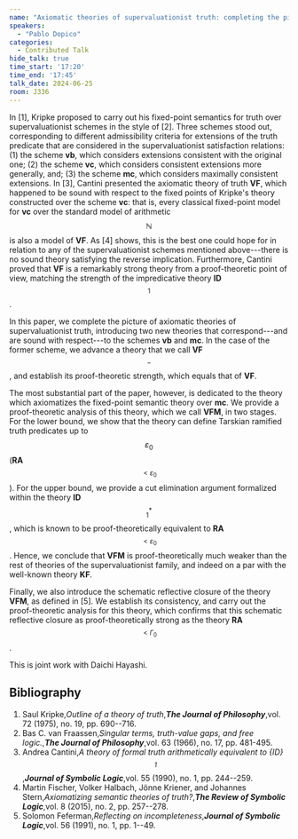 ```yaml
---
name: "Axiomatic theories of supervaluationist truth: completing the picture"
speakers:
  - "Pablo Dopico"
categories:
  - Contributed Talk
hide_talk: true
time_start: '17:20'
time_end: '17:45'
talk_date: 2024-06-25
room: J336
---
```






In [1], Kripke proposed to carry out his fixed-point semantics for truth over supervaluationist schemes in the style of [2].
Three schemes stood out, corresponding to different admissibility criteria for extensions of the truth predicate that are considered in the supervaluationist satisfaction relations: (1) the scheme **vb**, which considers extensions consistent with the original one; (2) the scheme **vc**, which considers consistent extensions more generally, and; (3) the scheme **mc**, which considers maximally consistent extensions.
In [3], Cantini presented the axiomatic theory of truth **VF**, which happened to be sound with respect to the fixed points of Kripke's theory constructed over the scheme **vc**: that is, every classical fixed-point model for **vc** over the standard model of arithmetic $$\mathbb{N}$$ is also a model of **VF**.
As [4] shows, this is the best one could hope for in relation to any of the supervaluationist schemes mentioned above---there is no sound theory satisfying the reverse implication.
Furthermore, Cantini proved that **VF** is a remarkably strong theory from a proof-theoretic point of view, matching the strength of the impredicative theory **ID**$$_1$$.

In this paper, we complete the picture of axiomatic theories of supervaluationist truth, introducing two new theories that correspond---and are sound with respect---to the schemes **vb** and **mc**.
In the case of the former scheme, we advance a theory that we call **VF**$$^-$$, and establish its proof-theoretic strength, which equals that of **VF**.


The most substantial part of the paper, however, is dedicated to the theory which axiomatizes the fixed-point semantic theory over **mc**.
We provide a proof-theoretic analysis of this theory, which we call **VFM**, in two stages.
For the lower bound, we show that the theory can define Tarskian ramified truth predicates up to $$\varepsilon_0$$ (**RA**$$_{<\varepsilon_0}$$).
For the upper bound, we provide a cut elimination argument formalized within the theory **ID**$$^*_1$$, which is known to be proof-theoretically equivalent to **RA**$$_{<\varepsilon_0}$$.
Hence, we conclude that **VFM** is proof-theoretically much weaker than the rest of theories of the supervaluationist family, and indeed on a par with the well-known theory **KF**.


Finally, we also introduce the schematic reflective closure of the theory **VFM**, as defined in [5].
We establish its consistency, and carry out the proof-theoretic analysis for this theory, which confirms that this schematic reflective closure as proof-theoretically strong as the theory **RA**$$_{<\Gamma_0}$$.

This is joint work with Daichi Hayashi. 


## Bibliography





1. Saul Kripke,_Outline of a theory of truth_,**_The Journal of Philosophy_**,vol. 72 (1975), no. 19, pp. 690--716.
2. Bas C. van Fraassen,_Singular terms, truth-value gaps, and free logic._,**_The Journal of Philosophy_**,vol. 63 (1966), no. 17, pp. 481-495.
3. Andrea Cantini,_A theory of formal truth arithmetically equivalent to {ID}$$_1$$_,**_Journal of Symbolic Logic_**,vol. 55 (1990), no. 1, pp. 244--259.
4. Martin Fischer, Volker Halbach, Jönne Kriener, and Johannes Stern,_Axiomatizing semantic theories of truth?_,**_The Review of Symbolic Logic_**,vol. 8 (2015), no. 2, pp. 257--278.
5. Solomon Feferman,_Reflecting on incompleteness_,**_Journal of Symbolic Logic_**,vol. 56 (1991), no. 1, pp. 1--49.






